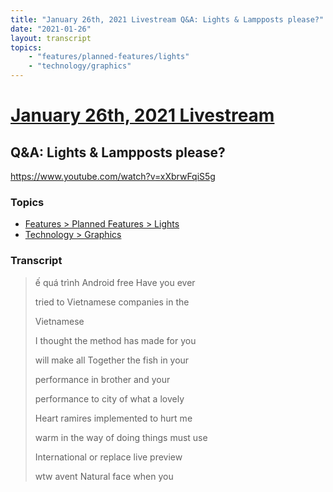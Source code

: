 ```yaml
---
title: "January 26th, 2021 Livestream Q&A: Lights & Lampposts please?"
date: "2021-01-26"
layout: transcript
topics:
    - "features/planned-features/lights"
    - "technology/graphics"
---
```

# [January 26th, 2021 Livestream](../2021-01-26.md)
## Q&A: Lights & Lampposts please?
https://www.youtube.com/watch?v=xXbrwFqiS5g

### Topics
* [Features > Planned Features > Lights](../topics/features/planned-features/lights.md)
* [Technology > Graphics](../topics/technology/graphics.md)

### Transcript

> ế quá trình Android free Have you ever
> 
> tried to Vietnamese companies in the
> 
> Vietnamese
> 
> I thought the method has made for you
> 
> will make all Together the fish in your
> 
> performance in brother and your
> 
> performance to city of what a lovely
> 
> Heart ramires implemented to hurt me
> 
> warm in the way of doing things must use
> 
> International or replace live preview
> 
> wtw avent Natural face when you
> 
